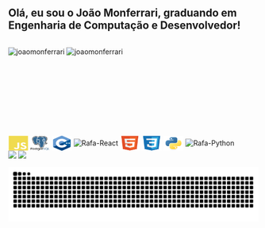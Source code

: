 ## Olá, eu sou o João Monferrari, graduando em Engenharia de Computação e Desenvolvedor!

<div style="display: flex">
<p>&nbsp;<img align="left" src="https://github-readme-stats.vercel.app/api?username=joaomonferrari&show_icons=true&theme=algolia" alt="joaomonferrari" /></p>
<p><img align="left" src="https://github-readme-stats.vercel.app/api/top-langs?username=joaomonferrari&show_icons=true&theme=algolia&locale=en&layout=compact" alt="joaomonferrari" /></p>
</div>

<br><br><br><br><br><br>

<div style="display: inline_block"><br>
  <img align="center" alt="Rafa-Js" height="30" width="40" src="https://raw.githubusercontent.com/devicons/devicon/master/icons/javascript/javascript-plain.svg">
  <img align="center" alt="Rafa-Ts" height="30" width="40" src="https://raw.githubusercontent.com/devicons/devicon/master/icons/postgresql/postgresql-original-wordmark.svg">
  <img align="center" alt="Rafa-Ts" height="30" width="40" src="https://raw.githubusercontent.com/devicons/devicon/master/icons/cplusplus/cplusplus-original.svg">
  <img align="center" alt="Rafa-React" height="30" width="40" 
src="https://www.vectorlogo.zone/logos/git-scm/git-scm-icon.svg">
  <img align="center" alt="Rafa-HTML" height="30" width="40" src="https://raw.githubusercontent.com/devicons/devicon/master/icons/html5/html5-original.svg">
  <img align="center" alt="Rafa-CSS" height="30" width="40" src="https://raw.githubusercontent.com/devicons/devicon/master/icons/css3/css3-original.svg">
  <img align="center" alt="Rafa-Python" height="30" width="40" src="https://raw.githubusercontent.com/devicons/devicon/master/icons/python/python-original.svg">
  <img align="center" alt="Rafa-Python" height="30" width="40" src="https://www.vectorlogo.zone/logos/figma/figma-icon.svg">
</div>








 
<div> 
  <a href = "mailto:joaomonferna2002@gmail.com"><img src="https://img.shields.io/badge/-Gmail-%23333?style=for-the-badge&logo=gmail&logoColor=white" target="_blank"></a>
  <a href="https://www.linkedin.com/in/jo%C3%A3o-monferrari-b278b2223/" target="_blank"><img src="https://img.shields.io/badge/-LinkedIn-%230077B5?style=for-the-badge&logo=linkedin&logoColor=white" target="_blank"></a> 
  
</div>

![snake gif](https://github.com/joaomonferrari/joaomonferrari/blob/output/github-contribution-grid-snake.svg)

